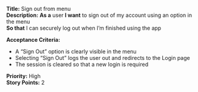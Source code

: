 **Title:** Sign out from menu  <br>
**Description:** **As a** user **I want** to sign out of my account using an option in the menu  
**So that** I can securely log out when I’m finished using the app  

**Acceptance Criteria:**
- A “Sign Out” option is clearly visible in the menu  
- Selecting “Sign Out” logs the user out and redirects to the Login page  
- The session is cleared so that a new login is required  

**Priority:** High  
**Story Points:** 2  
